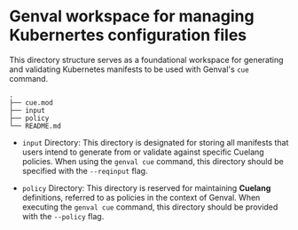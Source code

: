 # Genval workspace for managing Kubernertes configuration files


This directory structure serves as a foundational workspace for generating and validating Kubernetes manifests to be used with Genval's `cue` command.

```shell
.
├── cue.mod
├── input
├── policy
└── README.md
```

- `input` Directory: This directory is designated for storing all manifests that users intend to generate from or validate against specific Cuelang policies. When using the `genval cue` command, this directory should be specified with the `--reqinput` flag.

- `policy` Directory: This directory is reserved for maintaining **Cuelang** definitions, referred to as policies in the context of Genval. When executing the `genval cue` command, this directory should be provided with the `--policy` flag.
